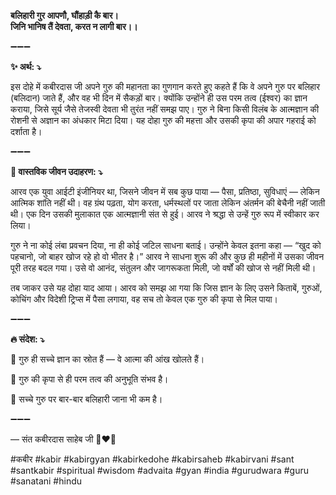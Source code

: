**बलिहारी गुर आपणौ, घौंहाड़ी कै बार।\
जिनि भानिष तैं देवता, करत न लागी बार।।**

➖➖➖

**✨ अर्थ: ⤵**

इस दोहे में कबीरदास जी अपने गुरु की महानता का गुणगान करते हुए कहते हैं कि वे अपने गुरु पर बलिहार (बलिदान) जाते हैं, और वह भी दिन में सैकड़ों बार। क्योंकि उन्होंने ही उस परम तत्व (ईश्वर) का ज्ञान कराया, जिसे सूर्य जैसे तेजस्वी देवता भी तुरंत नहीं समझ पाए। गुरु ने बिना किसी विलंब के आत्मज्ञान की रोशनी से अज्ञान का अंधकार मिटा दिया। यह दोहा गुरु की महत्ता और उसकी कृपा की अपार गहराई को दर्शाता है।

➖➖➖

**🌾 वास्तविक जीवन उदाहरण: ⤵**

आरव एक युवा आईटी इंजीनियर था, जिसने जीवन में सब कुछ पाया — पैसा, प्रतिष्ठा, सुविधाएं — लेकिन आत्मिक शांति नहीं थी। वह ग्रंथ पढ़ता, योग करता, धर्मस्थलों पर जाता लेकिन अंतर्मन की बेचैनी नहीं जाती थी। एक दिन उसकी मुलाकात एक आत्मज्ञानी संत से हुई। आरव ने श्रद्धा से उन्हें गुरु रूप में स्वीकार कर लिया।

गुरु ने ना कोई लंबा प्रवचन दिया, ना ही कोई जटिल साधना बताई। उन्होंने केवल इतना कहा — “खुद को पहचानो, जो बाहर खोज रहे हो वो भीतर है।” आरव ने साधना शुरू की और कुछ ही महीनों में उसका जीवन पूरी तरह बदल गया। उसे वो आनंद, संतुलन और जागरूकता मिली, जो वर्षों की खोज से नहीं मिली थी।

तब जाकर उसे यह दोहा याद आया। आरव को समझ आ गया कि जिस ज्ञान के लिए उसने किताबें, गुरुओं, कोचिंग और विदेशी ट्रिप्स में पैसा लगाया, वह सच तो केवल एक गुरु की कृपा से मिल पाया।

➖➖➖

**🔥 संदेश: ⤵**

📌 गुरु ही सच्चे ज्ञान का स्रोत हैं — वे आत्मा की आंख खोलते हैं।

📌 गुरु की कृपा से ही परम तत्व की अनुभूति संभव है।

📌 सच्चे गुरु पर बार-बार बलिहारी जाना भी कम है।

➖➖➖

— संत कबीरदास साहेब जी 🙏❤️💯

#कबीर #kabir #kabirgyan #kabirkedohe #kabirsaheb #kabirvani #sant #santkabir #spiritual #wisdom #advaita #gyan #india #gurudwara #guru #sanatani #hindu
